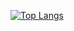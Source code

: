 [![Top Langs](https://github-readme-stats.vercel.app/api/top-langs/?username=daichi0812&theme=tokyonight)](https://github.com/anuraghazra/github-readme-stats)
